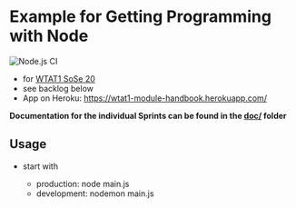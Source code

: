 # Example for Getting Programming with Node

![Node.js CI](https://github.com/htw-imi-wtat1/module-handbook/workflows/Node.js%20CI/badge.svg)

* for [WTAT1 SoSe 20](https://bkleinen.github.io/classes/ss2020/wtat1/topics/topic-04-first-express-app/)
* see backlog below
* App on Heroku: https://wtat1-module-handbook.herokuapp.com/

__Documentation for the individual Sprints can be found in the [doc/](doc/) folder__
 
## Usage

* start with

    * production: node main.js
    * development: nodemon main.js  

  

